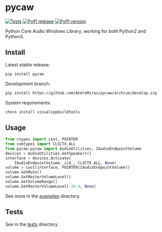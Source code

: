 # pycaw

[![Tests](https://github.com/AndreMiras/pycaw/actions/workflows/tests.yml/badge.svg)](https://github.com/AndreMiras/pycaw/actions/workflows/tests.yml)
[![PyPI release](https://github.com/AndreMiras/pycaw/actions/workflows/pypi-release.yml/badge.svg)](https://github.com/AndreMiras/pycaw/actions/workflows/pypi-release.yml)
[![PyPI version](https://badge.fury.io/py/pycaw.svg)](https://badge.fury.io/py/pycaw)

Python Core Audio Windows Library, working for both Python2 and Python3.

## Install

Latest stable release:
```bash
pip install pycaw
```

Development branch:
```bash
pip install https://github.com/AndreMiras/pycaw/archive/develop.zip
```

System requirements:
```bash
choco install visualcppbuildtools
```

## Usage

```Python
from ctypes import cast, POINTER
from comtypes import CLSCTX_ALL
from pycaw.pycaw import AudioUtilities, IAudioEndpointVolume
devices = AudioUtilities.GetSpeakers()
interface = devices.Activate(
    IAudioEndpointVolume._iid_, CLSCTX_ALL, None)
volume = cast(interface, POINTER(IAudioEndpointVolume))
volume.GetMute()
volume.GetMasterVolumeLevel()
volume.GetVolumeRange()
volume.SetMasterVolumeLevel(-20.0, None)
```

See more in the [examples](examples/) directory.

## Tests

See in the [tests](tests/) directory.
